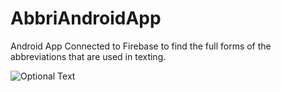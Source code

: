 # AbbriAndroidApp

Android App Connected to Firebase to find the full forms of the abbreviations that are used in texting.

![Optional Text](../master/IMG0.JPG)



